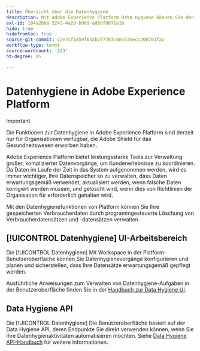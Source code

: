 ```yaml
---
title: Übersicht über die Datenhygiene
description: Mit Adobe Experience Platform Data Hygiene können Sie den Lebenszyklus Ihrer Daten verwalten, indem Sie veraltete oder ungenaue Datensätze aktualisieren oder bereinigen.
exl-id: 104a2bb8-3242-4a20-b98d-ad6df8071a16
hide: true
hidefromtoc: true
source-git-commit: c2e7cf1859f6a2b277783cdec535ecc208703fac
workflow-type: tm+mt
source-wordcount: '223'
ht-degree: 0%

---
```


# Datenhygiene in Adobe Experience Platform

>[!IMPORTANT]
>
>Die Funktionen zur Datenhygiene in Adobe Experience Platform sind derzeit nur für Organisationen verfügbar, die Adobe Shield für das Gesundheitswesen erworben haben.

Adobe Experience Platform bietet leistungsstarke Tools zur Verwaltung großer, komplizierter Datenvorgänge, um Kundenerlebnisse zu koordinieren. Da Daten im Laufe der Zeit in das System aufgenommen werden, wird es immer wichtiger, Ihre Datenspeicher so zu verwalten, dass Daten erwartungsgemäß verwendet, aktualisiert werden, wenn falsche Daten korrigiert werden müssen, und gelöscht wird, wenn dies von Richtlinien der Organisation für erforderlich gehalten wird.

Mit den Datenhygienefunktionen von Platform können Sie Ihre gespeicherten Verbraucherdaten durch programmgesteuerte Löschung von Verbraucherdatensätzen und -datensätzen verwalten.

## [!UICONTROL Datenhygiene] UI-Arbeitsbereich

Die [!UICONTROL Datenhygiene] Mit Workspace in der Platform-Benutzeroberfläche können Sie Datenhygienevorgänge konfigurieren und planen und sicherstellen, dass Ihre Datensätze erwartungsgemäß gepflegt werden.

Ausführliche Anweisungen zum Verwalten von Datenhygiene-Aufgaben in der Benutzeroberfläche finden Sie in der [Handbuch zur Data Hygiene UI](./ui/overview.md).

## Data Hygiene API

Die [!UICONTROL Datenhygiene] Die Benutzeroberfläche basiert auf der Data Hygiene API, deren Endpunkte Sie direkt verwenden können, wenn Sie Ihre Datenhygienaktivitäten automatisieren möchten. Siehe [Data Hygiene API-Handbuch](./api/overview.md) für weitere Informationen.
